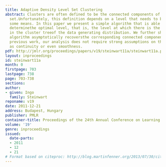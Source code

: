 ```yaml
---
title: Adaptive Density Level Set Clustering
abstract: Clusters are often defined to be the connected components of a density level
  set.Unfortunately, this definition depends on a level that needs to be user specifiedby
  some means. In this paper we present a simple algorithm that is able to asymptotically
  determinethe optimal level, that is, the level at which there is the first split
  in the cluster treeof the data generating distribution. We further show that this
  algorithm asymptotically recoversthe corresponding connected components. Unlike
  previous work, our analysis does not require strong assumptions on the density such
  as continuity or even smoothness.
pdf: http://jmlr.org/proceedings/papers/v19/steinwart11a/steinwart11a.pdf
layout: inproceedings
id: steinwart11a
month: 0
firstpage: 703
lastpage: 738
page: 703-738
sections: 
author:
- given: Ingo
  family: Steinwart
reponame: v19
date: 2011-12-21
address: Budapest, Hungary
publisher: PMLR
container-title: Proceedings of the 24th Annual Conference on Learning Theory
volume: '19'
genre: inproceedings
issued:
  date-parts:
  - 2011
  - 12
  - 21
# Format based on citeproc: http://blog.martinfenner.org/2013/07/30/citeproc-yaml-for-bibliographies/
---
```

